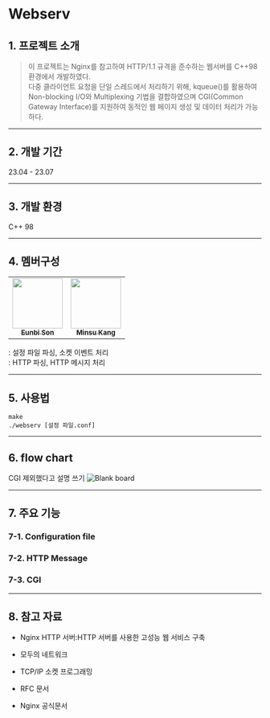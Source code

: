 # Webserv

## 1. 프로젝트 소개

> 이 프로젝트는 Nginx를 참고하여 HTTP/1.1 규격을 준수하는 웹서버를 C++98 환경에서 개발하였다.\
> 다중 클라이언트 요청을 단일 스레드에서 처리하기 위해, kqueue()를 활용하여 Non-blocking I/O와 Multiplexing 기법을 결합하였으며 CGI(Common Gateway Interface)를 지원하여 동적인 웹 페이지 생성 및 데이터 처리가 가능하다.

---

## 2. 개발 기간

23.04 - 23.07

---

## 3. 개발 환경

C++ 98

---

## 4. 멤버구성

<table>
  <tr>
    <td align="center">
        <a href="https://github.com/ebcode2021">
            <img src="https://avatars.githubusercontent.com/u/84271971?v=4" width="100px;"/>
            <br />
            <sub>
                <b>Eunbi Son</b>
            </sub>
        </a>
        <br />
    <td align="center">
        <a href="https://github.com/minsubro">
            <img src="https://avatars.githubusercontent.com/u/96279704?v=4" width="100px;" />
            <br /> 
            <sub>
                <b>Minsu Kang</b>
            </sub>
        </a>
        <br />
    </td>
  </tr>
</table>

: 설정 파일 파싱, 소켓 이벤트 처리 \
: HTTP 파싱, HTTP 메시지 처리

---

## 5. 사용법

```
make
./webserv [설정 파일.conf]
```

---

## 6. flow chart

CGI 제외했다고 설명 쓰기
![Blank board](https://github.com/ebcode2021/Webserv/assets/84271971/e14a8f9e-2390-4559-8ef8-6bfcaf0bb8c4)

---

## 7. 주요 기능

### 7-1. Configuration file

### 7-2. HTTP Message

### 7-3. CGI

---

## 8. 참고 자료

-   Nginx HTTP 서버:HTTP 서버를 사용한 고성능 웹 서비스 구축
-   모두의 네트워크
-   TCP/IP 소켓 프로그래밍

-   RFC 문서
-   Nginx 공식문서
